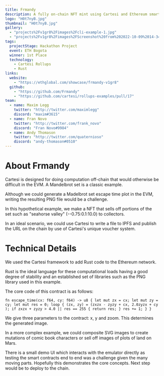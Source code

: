 ```yaml
---
title: Frmandy
description: A fully on-chain NFT mint using Cartesi and Ethereum smart contracts
logo: "H0t7nyB.jpg"
thumbnail: "H0t7nyB.jpg"
gallery:
  - "projects%2Fv1gr8%2Fimages%2Fcli-example-1.jpg"
  - "projects%2Fv1gr8%2Fimages%2FScreenshot%20from%202022-10-09%2014-34-24.png"
tags:
  projectStage: Hackathon Project
  event: ETH Bogota
  winner: 1st Place
  technology:
    - Cartesi Rollups
    - Rust
links:
  website:
    - "https://ethglobal.com/showcase/frmandy-v1gr8"
  github:
    - "https://github.com/Frmandy"
    - "https://github.com/cartesi/rollups-examples/pull/17"
team:
  - name: Maxim Legg
    twitter: "http://twitter.com/maximlegg"
    discord: "maxim#3615"
  - name: Fran Novo
    twitter: "http://twitter.com/frank_novo"
    discord: "Fran Novo#9984"
  - name: Andy Thomason
    twitter: "http://twitter.com/quaternioso"
    discord: "andy-thomason#0510"
---
```


# About Frmandy

Cartesi is designed for doing computation off-chain that would otherwise be difficult in the EVM. A Mandelbrot set is a classic example.

Although we could generate a Madelbrot set escape time plot in the EVM, writing the resulting PNG file would be a challenge.

In this hypothetical example, we make a NFT that sells off portions of the set such as "seahorse valley" (--0.75:0.1:10.0) to collectors.

In an ideal scenario, we could use Cartesi to write a file to IPFS and publish the URL on the chain by use of Cartesi's unique voucher system.

# Technical Details

We used the Cartesi framework to add Rust code to the Ethereum network.

Rust is the ideal language for these computational loads having a good degree of stability and an established set of libraries such as the PNG library used in this example.

The core code of this contract is as follows:

```
fn escape_time(cx: f64, cy: f64) -> u8 { let mut zx = cx; let mut zy = cy; let mut res = 0; loop { (zx, zy) = (zxzx - zyzy + cx, 2.0zyzx + cy ); if zxzx + zyzy > 4.0 || res == 255 { return res; } res += 1; } }
```

We give three parameters to the contract: x, y and zoom. This determines the generated image.

In a more complex example, we could composite SVG images to create mutations of comic book characters or sell off images of plots of land on Mars.

There is a small demo UI which interacts with the emulator directly as testing the smart contracts end to end was a challenge given the many moving parts. Hopefully this demonstrates the core concepts. Next step would be to deploy to the chain.
